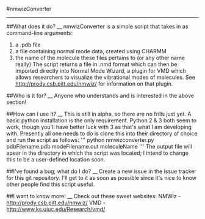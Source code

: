#nmwizConverter
_______
##What does it do?
__
nmwizConverter is a simple script that takes in as command-line arguments:
1. a .pdb file
2. a file containing normal mode data, created using CHARMM
3. the name of the molecule these files pertains to (or any other name really)
The script returns a file in .nmd format which can then be imported directly
into Normal Mode Wizard, a plugin for VMD which allows researchers to
visualize the vibrational modes of molecules. 
See http://prody.csb.pitt.edu/nmwiz/ for information on that plugin.

##Who is it for?
__
Anyone who understands and is interested in the above section!

##How can I use it?
__
This is still in alpha, so there are no frills just yet. 
A basic python installation is the only requirement. Python 2 & 3 both
seem to work, though you'll have better luck with 3 as that's what I am
developing with.
Presently all one needs to do is clone this into their directory of choice
and run the script as follows:
'''
python nmwizconverter.py pdbFilename.pdb modeFilename.out moleculeName
'''
The output file will apear in the directory in which the script was located;
I intend to change this to be a user-defined location soon.

##I've found a bug; what do I do?
__
Create a new issue in the issue tracker for this git repository. I'll get to it
as soon as possible since it's nice to know other people find this script 
useful.

##I want to know more!
__
Check out these sweet websites:
NMWiz - http://prody.csb.pitt.edu/nmwiz/
VMD - http://www.ks.uiuc.edu/Research/vmd/

